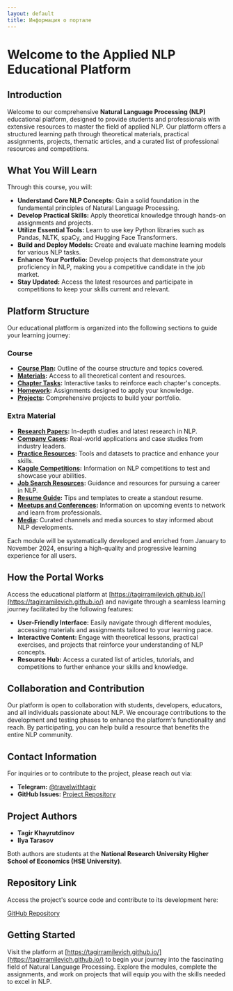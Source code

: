 ```yaml
---
layout: default
title: Информация о портале
---
```


# Welcome to the Applied NLP Educational Platform

## Introduction

Welcome to our comprehensive **Natural Language Processing (NLP)** educational platform, designed to provide students and professionals with extensive resources to master the field of applied NLP. Our platform offers a structured learning path through theoretical materials, practical assignments, projects, thematic articles, and a curated list of professional resources and competitions.

## What You Will Learn

Through this course, you will:

- **Understand Core NLP Concepts:** Gain a solid foundation in the fundamental principles of Natural Language Processing.
- **Develop Practical Skills:** Apply theoretical knowledge through hands-on assignments and projects.
- **Utilize Essential Tools:** Learn to use key Python libraries such as Pandas, NLTK, spaCy, and Hugging Face Transformers.
- **Build and Deploy Models:** Create and evaluate machine learning models for various NLP tasks.
- **Enhance Your Portfolio:** Develop projects that demonstrate your proficiency in NLP, making you a competitive candidate in the job market.
- **Stay Updated:** Access the latest resources and participate in competitions to keep your skills current and relevant.

## Platform Structure

Our educational platform is organized into the following sections to guide your learning journey:

### Course

- **[Course Plan](https://tagirramilevich.github.io//course/plan/):** Outline of the course structure and topics covered.
- **[Materials](https://tagirramilevich.github.io//course/materials/):** Access to all theoretical content and resources.
- **[Chapter Tasks](https://tagirramilevich.github.io//course/tasks/):** Interactive tasks to reinforce each chapter's concepts.
- **[Homework](https://tagirramilevich.github.io//course/homework/):** Assignments designed to apply your knowledge.
- **[Projects](https://tagirramilevich.github.io//course/projects/):** Comprehensive projects to build your portfolio.

### Extra Material

- **[Research Papers](https://tagirramilevich.github.io//extra_material/research_papers/):** In-depth studies and latest research in NLP.
- **[Company Cases](https://tagirramilevich.github.io//extra_material/company_cases/):** Real-world applications and case studies from industry leaders.
- **[Practice Resources](https://tagirramilevich.github.io//extra_material/practice_resources/):** Tools and datasets to practice and enhance your skills.
- **[Kaggle Competitions](https://tagirramilevich.github.io//extra_material/kaggle_competitions/):** Information on NLP competitions to test and showcase your abilities.
- **[Job Search Resources](https://tagirramilevich.github.io//extra_material/job_search_resources/):** Guidance and resources for pursuing a career in NLP.
- **[Resume Guide](https://tagirramilevich.github.io//extra_material/resume_guide/):** Tips and templates to create a standout resume.
- **[Meetups and Conferences](https://tagirramilevich.github.io//extra_material/meetups_and_conferences/):** Information on upcoming events to network and learn from professionals.
- **[Media](https://tagirramilevich.github.io//extra_material/channels/):** Curated channels and media sources to stay informed about NLP developments.

Each module will be systematically developed and enriched from January to November 2024, ensuring a high-quality and progressive learning experience for all users.

## How the Portal Works

Access the educational platform at [https://tagirramilevich.github.io/](https://tagirramilevich.github.io/) and navigate through a seamless learning journey facilitated by the following features:

- **User-Friendly Interface:** Easily navigate through different modules, accessing materials and assignments tailored to your learning pace.
- **Interactive Content:** Engage with theoretical lessons, practical exercises, and projects that reinforce your understanding of NLP concepts.
- **Resource Hub:** Access a curated list of articles, tutorials, and competitions to further enhance your skills and knowledge.

## Collaboration and Contribution

Our platform is open to collaboration with students, developers, educators, and all individuals passionate about NLP. We encourage contributions to the development and testing phases to enhance the platform's functionality and reach. By participating, you can help build a resource that benefits the entire NLP community.

## Contact Information

For inquiries or to contribute to the project, please reach out via:

- **Telegram:** [@travelwithtagir](https://t.me/travelwithtagir/)
- **GitHub Issues:** [Project Repository](https://github.com/TagirRamilevich/TagirRamilevich.github.io)

## Project Authors

- **Tagir Khayrutdinov**
- **Ilya Tarasov**

Both authors are students at the **National Research University Higher School of Economics (HSE University)**.

## Repository Link

Access the project's source code and contribute to its development here:

[GitHub Repository](https://github.com/TagirRamilevich/TagirRamilevich.github.io)

## Getting Started

Visit the platform at [https://tagirramilevich.github.io/](https://tagirramilevich.github.io/) to begin your journey into the fascinating field of Natural Language Processing. Explore the modules, complete the assignments, and work on projects that will equip you with the skills needed to excel in NLP.
